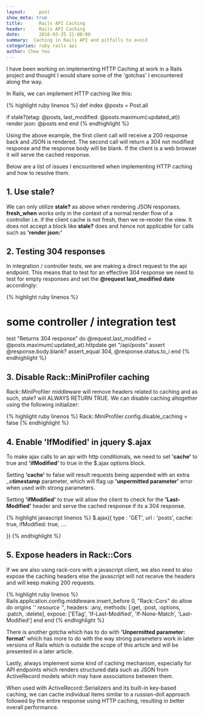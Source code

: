 ```yaml
---
layout:     post
show_meta: true
title:      Rails API Caching
header:     Rails API Caching
date:       2016-03-25 21:00:00
summary:  Caching in Rails API and pitfalls to avoid
categories: ruby rails api
author: Chee Yeo
---
```


I have been working on implementing HTTP Caching at work in a Rails project and thought I would share some of the 'gotchas' I encountered along the way.

In Rails, we can implement HTTP caching like this:

{% highlight ruby linenos %}
def index
  @posts = Post.all

  if stale?(etag: @posts, last_modified: @posts.maximum(:updated_at))
    render json: @posts
  end
end
{% endhighlight %}

Using the above example, the first client call will receive a 200 response back and JSON is rendered. The second call will return a 304 not modified response and the response body will be blank. If the client is a web browser it will serve the cached response.

Below are a list of issues I encountered when implementing HTTP caching and how to resolve them.

## 1. Use stale?

We can only utilize __stale?__ as above when rendering JSON responses. __fresh_when__ works only in the context of a normal render flow of a controller i.e. if the client cache is not fresh, then we re-render the view. It does not accept a block like __stale?__ does and hence not applicable for calls such as __'render json:'__


## 2. Testing 304 responses

In integration / controller tests, we are making a direct request to the api endpoint. This means that to test for an effective 304 response we need to test for empty responses and set the __@request last_modified date__ accordingly:

{% highlight ruby linenos %}
# some controller / integration test

test "Returns 304 response" do
  @request.last_modified = @posts.maximum(:updated_at).httpdate
  get "/api/posts"
  assert @response.body.blank?
  assert_equal 304, @response.status.to_i
end
{% endhighlight %}

## 3. Disable Rack::MiniProfiler caching

Rack::MiniProfiler middleware will remove headers related to caching and as such, stale? will ALWAYS RETURN TRUE. We can disable caching altogether using the following initializer:

{% highlight ruby linenos %}
Rack::MiniProfiler.config.disable_caching = false
{% endhighlight %}

## 4. Enable 'IfModified' in jquery $.ajax

To make ajax calls to an api with http conditionals, we need to set __'cache'__ to true
and __'ifModified'__ to true in the $.ajax options block.

Setting __'cache'__ to false will result requests being appended with an extra ___=timestamp__ parameter, which will flag up __'unpermitted parameter'__ error when used with strong parameters.

Setting __'ifModified'__ to true will allow the client to check for the __'Last-Modified'__ header and serve the cached response if its a 304 response.

{% highlight javascript linenos %}
$.ajax({
    type : 'GET',
    url : 'posts',
    cache: true,
    ifModified: true,
    ....

})
{% endhighlight %}

## 5. Expose headers in Rack::Cors

If we are also using rack-cors with a javascript client, we also need to also expose the caching headers else the javascript will not receive the headers and will keep making 200 requests.

{% highlight ruby linenos %}
Rails.application.config.middleware.insert_before 0, "Rack::Cors" do
  allow do
    origins '*'
    resource '*',
    headers: :any,
    methods: [:get, :post, :options, :patch, :delete],
    expose: ['ETag', 'If-Last-Modified', 'If-None-Match', 'Last-Modified']
  end
end
{% endhighlight %}

There is another gotcha which has to do with __'Unpermitted parameter: format'__ which has more to do with the way strong parameters work in later versions of Rails which is outside the scope of this article and will be presented in a later article.

Lastly, always implement some kind of caching mechanism, especially for API endpoints which renders structured data such as JSON from ActiveRecord models which may have associations between them.

When used with ActiveRecord::Serializers and its built-in key-based caching, we can cache individual items similar to a russian-doll approach followed by the entire response using HTTP caching, resulting in better overall performance.
